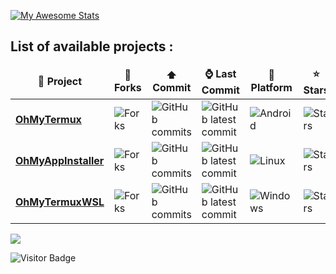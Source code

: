 [![My Awesome Stats](https://awesome-github-stats.azurewebsites.net/user-stats/GiGiDKR?cardType=level&theme=github-dark&preferLogin=false&Background=00000000&Title=006AFF&Text=0579C3&Ring=006AFF&Border=DD272700)](https://git.io/awesome-stats-card)

## List of available projects :

<table>
  <thead align="center">
    <tr border: none;>
      <td><b>📘 Project</b></td>
      <td><b>🤝 Forks</b></td>
      <td><b>⬆️ Commit</b></td>
      <td><b>⌚ Last Commit</b></td>
      <td><b>💾 Platform</b></td>
      <td><b>⭐ Stars</b></td>
    </tr>
  </thead>
  <tbody>
    <tr>
      <td><a href="https://github.com/GiGIDKR/OhMyTermux"><b>OhMyTermux</b></a></td>
      <td><img alt="Forks" src="https://img.shields.io/github/forks/GiGIDKR/OhMyTermux?style=flat-square&labelColor=343b41"/></td>
      <td><img alt="GitHub commits" src="https://badgen.net/github/commits/GiGIDKR/OhMyTermux"/></td>
      <td><img alt="GitHub latest commit" src="https://badgen.net/github/last-commit/GiGIDKR/OhMyTermux"/></td>
      <td><img alt="Android" src="https://ziadoua.github.io/m3-Markdown-Badges/badges/Android/android2.svg"/></td>
      <td><img alt="Stars" src="https://m3-markdown-badges.vercel.app/stars/4/3/GiGIDKR/OhMyTermux"/></td>
    </tr>
    <tr>
      <td><a href="https://github.com/GiGIDKR/OhMyAppInstaller"><b>OhMyAppInstaller</b></a></td>
      <td><img alt="Forks" src="https://img.shields.io/github/forks/GiGIDKR/OhMyAppInstaller?style=flat-square&labelColor=343b41"/></td>
      <td><img alt="GitHub commits" src="https://badgen.net/github/commits/GiGIDKR/OhMyAppInstaller"/></td>
      <td><img alt="GitHub latest commit" src="https://badgen.net/github/last-commit/GiGIDKR/OhMyAppInstaller"/></td>
      <td><img alt="Linux" src="https://ziadoua.github.io/m3-Markdown-Badges/badges/Linux/linux2.svg"/></td>
      <td><img alt="Stars" src="https://m3-markdown-badges.vercel.app/stars/3/2/GiGIDKR/OhMyAppInstaller"/></td>
    </tr>
    <tr>
      <td><a href="https://github.com/GiGIDKR/OhMyTermuxWSL"><b>OhMyTermuxWSL</b></a></td>
      <td><img alt="Forks" src="https://img.shields.io/github/forks/GiGIDKR/OhMyTermuxWSL?style=flat-square&labelColor=343b41"/></td>
      <td><img alt="GitHub commits" src="https://badgen.net/github/commits/GiGIDKR/OhMyTermuxWSL"/></td>
      <td><img alt="GitHub latest commit" src="https://badgen.net/github/last-commit/GiGIDKR/OhMyTermuxWSL"/></td>
      <td><img alt="Windows" src="https://ziadoua.github.io/m3-Markdown-Badges/badges/Windows/windows2.svg"/></td>
      <td><img alt="Stars" src="https://m3-markdown-badges.vercel.app/stars/8/2/GiGIDKR/OhMyTermuxWSL"/></td>
    </tr>
  </tbody>
</table>

<img src="https://github.com/user-attachments/assets/1c0fe61e-d4f8-4c21-b75e-f31c15f4099a" />

![Visitor Badge](https://visitor-badge.laobi.icu/badge?page_id=gigidkr.gigidkr)
